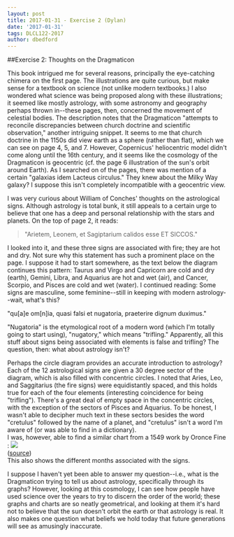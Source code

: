 ```yaml
---
layout: post
title: 2017-01-31 - Exercise 2 (Dylan)
date: '2017-01-31'
tags: DLCL122-2017
author: dbedford
---
```


##Exercise 2: Thoughts on the Dragmaticon

This book intrigued me for several reasons, principally the eye-catching chimera on the first page. The illustrations are quite curious, but make sense for a textbook on science (not unlike modern textbooks.) I also wondered what science was being proposed along with these illustrations; it seemed like mostly astrology, with some astronomy and geography perhaps thrown in--these pages, then, concerned the movement of celestial bodies. The description notes that the Dragmaticon "attempts to reconcile discrepancies between church doctrine and scientific observation," another intriguing snippet. It seems to me that church doctrine in the 1150s did view earth as a sphere (rather than flat), which we can see on page 4, 5, and 7. However, Copernicus' heliocentric model didn't come along until the 16th century, and it seems like the cosmology of the Dragmaticon is geocentric (cf. the page 6 illustration of the sun's orbit around Earth). As I searched on of the pages, there was mention of a certain "galaxias idem Lacteus circulus." They knew about the Milky Way galaxy? I suppose this isn't completely incompatible with a geocentric view.

I was very curious about William of Conches' thoughts on the astrological signs. Although astrology is total bunk, it still appeals to a certain urge to believe that one has a deep and personal relationship with the stars and planets. On the top of page 2, it reads: 
>"Arietem, Leonem, et Sagiptarium calidos esse ET SICCOS."  

I looked into it, and these three signs are associated with fire; they are hot and dry. Not sure why this statement has such a prominent place on the page. I suppose it had to start somewhere, as the text below the diagram continues this pattern: Taurus and Virgo and Capricorn are cold and dry (earth), Gemini, Libra, and Aquarius are hot and wet (air), and Cancer, Scorpio, and Pisces are cold and wet (water). I continued reading: Some signs are masculine, some feminine--still in keeping with modern astrology--wait, what's this?
>
"qu[a]e om[n]ia, quasi falsi et nugatoria, praeterire
dignum duximus."

"Nugatoria" is the etymological root of a modern word (which I'm totally going to start using), "nugatory," which means "trifling." Apparently, all this stuff about signs being associated with elements is false and trifling? The question, then: what about astrology isn't?  

Perhaps the circle diagram provides an accurate introduction to astrology? Each of the 12 astrological signs are given a 30 degree sector of the diagram, which is also filled with concentric circles. I noted that Aries, Leo, and Saggitarius (the fire signs) were equidistantly spaced, and this holds true for each of the four elements (interesting coincidence for being "trifling"). There's a great deal of empty space in the concentric circles, with the exception of the sectors of Pisces and Aquarius. To be honest, I wasn't able to decipher much text in these sectors besides the word "cretulus" followed by the name of a planet, and "cretulus" isn't a word I'm aware of (or was able to find in a dictionary).   
I was, however, able to find a similar chart from a 1549 work by Oronce Fine :
![](http://socks-studio.com/img/blog/celestial-mechanics-09.jpg)  
([source](http://socks-studio.com/2012/02/13/celestial-mechanics-by-oronce-fine-1549/))  
This also shows the different months associated with the signs.

I suppose I haven't yet been able to answer my question--i.e., what is the Dragmaticon trying to tell us about astrology, specifically through its graphs? However, looking at this cosmology, I can see how people have used science over the years to try to discern the order of the world; these graphs and charts are so neatly geometrical, and looking at them it's hard not to believe that the sun doesn't orbit the earth or that astrology is real. It also makes one question what beliefs we hold today that future generations will see as amusingly inaccurate.
